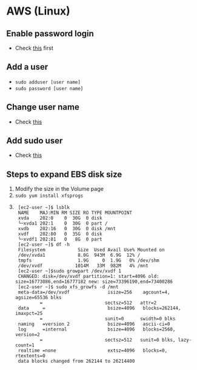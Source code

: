 # AWS (Linux)

## Enable password login

- Check [this](https://aws.amazon.com/premiumsupport/knowledge-center/ec2-password-login/) first

## Add a user
- `sudo adduser [user name]`
- `sudo password [user name]`

## Change user name

- Check [this](https://serverfault.com/questions/437342/how-can-i-rename-an-unix-user)

## Add sudo user

- Check [this](https://www.digitalocean.com/community/tutorials/how-to-create-a-sudo-user-on-centos-quickstart)

## Steps to expand EBS disk size

1. Modify the size in the Volume page
1. `sudo yum install xfsprogs`
1. ``` shell
    [ec2-user ~]$ lsblk
    NAME    MAJ:MIN RM SIZE RO TYPE MOUNTPOINT
    xvda    202:0    0  30G  0 disk
    └─xvda1 202:1    0  30G  0 part /
    xvdb    202:16   0  30G  0 disk /mnt
    xvdf    202:80   0  35G  0 disk
    └─xvdf1 202:81   0   8G  0 part
    [ec2-user ~]$ df -h
    Filesystem            Size  Used Avail Use% Mounted on
    /dev/xvda1            8.0G  943M  6.9G  12% /
    tmpfs                 1.9G     0  1.9G   0% /dev/shm
    /dev/xvdf            1014M   33M  982M   4% /mnt
    [ec2-user ~]$sudo growpart /dev/xvdf 1
    CHANGED: disk=/dev/xvdf partition=1: start=4096 old: size=16773086,end=16777182 new: size=73396190,end=73400286
    [ec2-user ~]$ sudo xfs_growfs -d /mnt
    meta-data=/dev/xvdf              isize=256    agcount=4, agsize=65536 blks
            =                       sectsz=512   attr=2
    data     =                       bsize=4096   blocks=262144, imaxpct=25
            =                       sunit=0      swidth=0 blks
    naming   =version 2              bsize=4096   ascii-ci=0
    log      =internal               bsize=4096   blocks=2560, version=2
            =                       sectsz=512   sunit=0 blks, lazy-count=1
    realtime =none                   extsz=4096   blocks=0, rtextents=0
    data blocks changed from 262144 to 26214400

   ```
